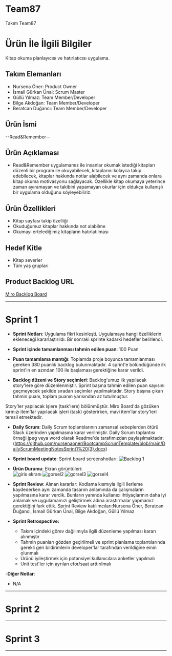 # **Team87**

Takım Team87

# Ürün İle İlgili Bilgiler
Kitap okuma planlayıcısı ve hatırlatıcısı uygulama.

## Takım Elemanları

- Nursena Öner: Product Owner
- İsmail Gürkan Ünal: Scrum Master
- Güllü Yılmaz: Team Member/Developer
- Bilge Akdoğan: Team Member/Developer
- Beratcan Duğancı: Team Member/Developer

## Ürün İsmi

--Read&Remember--

## Ürün Açıklaması

- Read&Remember uygulamamız ile insanlar okumak istediği kitapları düzenli bir program ile okuyabilecek, kitaplarını kolayca takip edebilecek, kitaplar hakkında notlar alabilecek ve aynı zamanda onlara kitap okuma motivasyonu sağlayacak. Özellikle kitap okumaya yeterince zaman ayıramayan ve takibini yapamayan okurlar için oldukça kullanışlı bir uygulama olduğunu söyleyebiliriz.

## Ürün Özellikleri

- Kitap sayfası takip özelliği
- Okuduğumuz kitaplar hakkında not alabilme
- Okumayı ertelediğimiz kitapların hatırlatılması


## Hedef Kitle

- Kitap severler
- Tüm yaş grupları


## Product Backlog URL

[Miro Backlog Board](https://miro.com/app/board/uXjVO2GKgls=/)

---

# Sprint 1

- **Sprint Notları**: Uygulama fikri kesinleşti. Uygulamaya hangi özelliklerin ekleneceği kararlaştırıldı. Bir sonraki sprinte kadarki hedefler belirlendi.

- **Sprint içinde tamamlanması tahmin edilen puan**: 100 Puan

- **Puan tamamlama mantığı**: Toplamda proje boyunca tamamlanması gereken 380 puanlık backlog bulunmaktadır. 4 sprint'e bölündüğünde ilk sprint'in en azından 100 ile başlaması gerektiğine karar verildi.

- **Backlog düzeni ve Story seçimleri**: Backlog'umuz ilk yapılacak story'lere göre düzenlenmiştir. Sprint başına tahmin edilen puan sayısını geçmeyecek şekilde sıradan seçimler yapılmaktadır. Story başına çıkan tahmin puanı, toplam puanın yarısından az tutulmuştur. 

Story'ler yapılacak işlere (task'lere) bölünmüştür. Miro Board'da gözüken kırmızı item'lar yapılacak işleri (task) gösterirken, mavi item'lar story'leri temsil etmektedir.

- **Daily Scrum**: Daily Scrum toplantılarının zamansal sebeplerden ötürü Slack üzerinden yapılmasına karar verilmiştir. Daily Scrum toplantısı örneği jpeg veya word olarak Readme'de tarafımızdan paylaşılmaktadır:  
(https://github.com/nursenaoner/BootcampScrumTemplate/blob/main/DailyScrumMeetingNotesSprint1%20(3).docx)
- **Sprint board update**: Sprint board screenshotları: 
![Backlog 1](https://raw.githubusercontent.com/nursenaoner/BootcampScrumTemplate/main/Copy%20of%20ScrumBootcampTemplate%20(1).jpg) 


- **Ürün Durumu**: 
 Ekran görüntüleri:  
 ![giris ekranı](https://i.hizliresim.com/9s1vnek.jpg)
 ![gorsel2](https://i.hizliresim.com/t2l6bwn.jpg)
 ![gorsel3](https://i.hizliresim.com/hr9lxm2.jpg)
 ![gorsel4](https://i.hizliresim.com/mlkhlxh.jpg)
  
- **Sprint Review**: 
Alınan kararlar: Kodlama kısmıyla ilgili ilerleme kaydederken aynı zamanda tasarım anlamında da çalışmaların yapılmasına karar verdik. Bunların yanında kullanıcı ihtiyaçlarının daha iyi anlamak ve uygulamamızı geliştirmek adına araştırmalar yapmamız gerektiğini fark ettik.  Sprint Review katılımcıları:Nursena Öner, Beratcan Duğancı, İsmail Gürkan Ünal, Bilge Akdoğan, Güllü Yılmaz

- **Sprint Retrospective:**
  - Takım içindeki görev dağılımıyla ilgili düzenleme yapılması kararı alınmıştır
  - Tahmin puanları gözden geçirilmeli ve sprint planlama toplantılarında gerekli geri bildirimlerin developer'lar tarafından verildiğine emin olunmalı
  - Ürünü iyileştirmek için potansiyel kullanıcılara anketler yapılmalı
  - Unit test'ler için ayrılan efor/saat arttırılmalı 

-**Diğer Notlar**:
- N/A

---

# Sprint 2


---

# Sprint 3

---
